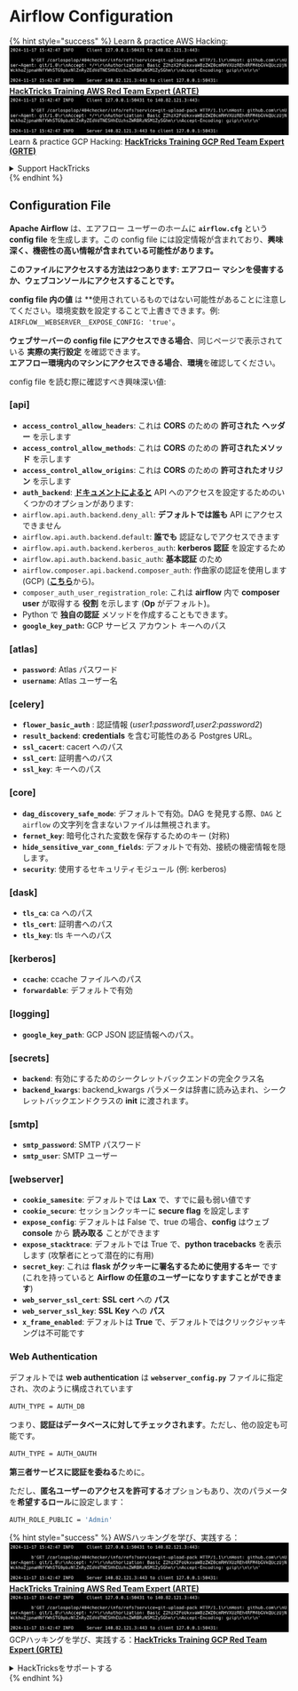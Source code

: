 # Airflow Configuration

{% hint style="success" %}
Learn & practice AWS Hacking:<img src="../../.gitbook/assets/image (1).png" alt="" data-size="line">[**HackTricks Training AWS Red Team Expert (ARTE)**](https://training.hacktricks.xyz/courses/arte)<img src="../../.gitbook/assets/image (1).png" alt="" data-size="line">\
Learn & practice GCP Hacking: <img src="../../.gitbook/assets/image (2).png" alt="" data-size="line">[**HackTricks Training GCP Red Team Expert (GRTE)**<img src="../../.gitbook/assets/image (2).png" alt="" data-size="line">](https://training.hacktricks.xyz/courses/grte)

<details>

<summary>Support HackTricks</summary>

* Check the [**subscription plans**](https://github.com/sponsors/carlospolop)!
* **Join the** 💬 [**Discord group**](https://discord.gg/hRep4RUj7f) or the [**telegram group**](https://t.me/peass) or **follow** us on **Twitter** 🐦 [**@hacktricks\_live**](https://twitter.com/hacktricks\_live)**.**
* **Share hacking tricks by submitting PRs to the** [**HackTricks**](https://github.com/carlospolop/hacktricks) and [**HackTricks Cloud**](https://github.com/carlospolop/hacktricks-cloud) github repos.

</details>
{% endhint %}

## Configuration File

**Apache Airflow** は、エアフロー ユーザーのホームに **`airflow.cfg`** という **config file** を生成します。この config file には設定情報が含まれており、**興味深く、機密性の高い情報が含まれている可能性があります。**

**このファイルにアクセスする方法は2つあります: エアフロー マシンを侵害するか、ウェブコンソールにアクセスすることです。**

**config file 内の値** は **使用されているものではない可能性があることに注意してください。環境変数を設定することで上書きできます。例: `AIRFLOW__WEBSERVER__EXPOSE_CONFIG: 'true'`。

**ウェブサーバーの config file にアクセスできる場合**、同じページで表示されている **実際の実行設定** を確認できます。\
**エアフロー環境内のマシンにアクセスできる場合**、**環境**を確認してください。

config file を読む際に確認すべき興味深い値:

### \[api]

* **`access_control_allow_headers`**: これは **CORS** のための **許可された** **ヘッダー** を示します
* **`access_control_allow_methods`**: これは **CORS** のための **許可されたメソッド** を示します
* **`access_control_allow_origins`**: これは **CORS** のための **許可されたオリジン** を示します
* **`auth_backend`**: [**ドキュメントによると**](https://airflow.apache.org/docs/apache-airflow/stable/security/api.html) API へのアクセスを設定するためのいくつかのオプションがあります:
* `airflow.api.auth.backend.deny_all`: **デフォルトでは誰も** API にアクセスできません
* `airflow.api.auth.backend.default`: **誰でも** 認証なしでアクセスできます
* `airflow.api.auth.backend.kerberos_auth`: **kerberos 認証** を設定するため
* `airflow.api.auth.backend.basic_auth`: **基本認証** のため
* `airflow.composer.api.backend.composer_auth`: 作曲家の認証を使用します (GCP) ([**こちら**](https://cloud.google.com/composer/docs/access-airflow-api)から)。
* `composer_auth_user_registration_role`: これは **airflow** 内で **composer user** が取得する **役割** を示します (**Op** がデフォルト)。
* Python で **独自の認証** メソッドを作成することもできます。
* **`google_key_path`:** GCP サービス アカウント キーへのパス

### **\[atlas]**

* **`password`**: Atlas パスワード
* **`username`**: Atlas ユーザー名

### \[celery]

* **`flower_basic_auth`** : 認証情報 (_user1:password1,user2:password2_)
* **`result_backend`**: **credentials** を含む可能性のある Postgres URL。
* **`ssl_cacert`**: cacert へのパス
* **`ssl_cert`**: 証明書へのパス
* **`ssl_key`**: キーへのパス

### \[core]

* **`dag_discovery_safe_mode`**: デフォルトで有効。DAG を発見する際、`DAG` と `airflow` の文字列を含まないファイルは無視されます。
* **`fernet_key`**: 暗号化された変数を保存するためのキー (対称)
* **`hide_sensitive_var_conn_fields`**: デフォルトで有効、接続の機密情報を隠します。
* **`security`**: 使用するセキュリティモジュール (例: kerberos)

### \[dask]

* **`tls_ca`**: ca へのパス
* **`tls_cert`**: 証明書へのパス
* **`tls_key`**: tls キーへのパス

### \[kerberos]

* **`ccache`**: ccache ファイルへのパス
* **`forwardable`**: デフォルトで有効

### \[logging]

* **`google_key_path`**: GCP JSON 認証情報へのパス。

### \[secrets]

* **`backend`**: 有効にするためのシークレットバックエンドの完全クラス名
* **`backend_kwargs`**: backend\_kwargs パラメータは辞書に読み込まれ、シークレットバックエンドクラスの **init** に渡されます。

### \[smtp]

* **`smtp_password`**: SMTP パスワード
* **`smtp_user`**: SMTP ユーザー

### \[webserver]

* **`cookie_samesite`**: デフォルトでは **Lax** で、すでに最も弱い値です
* **`cookie_secure`**: セッションクッキーに **secure flag** を設定します
* **`expose_config`**: デフォルトは False で、true の場合、**config** はウェブ **console** から **読み取る** ことができます
* **`expose_stacktrace`**: デフォルトでは True で、**python tracebacks** を表示します (攻撃者にとって潜在的に有用)
* **`secret_key`**: これは **flask がクッキーに署名するために使用するキー** です (これを持っていると **Airflow の任意のユーザーになりすますことができます**)
* **`web_server_ssl_cert`**: **SSL** **cert** への **パス**
* **`web_server_ssl_key`**: **SSL** **Key** への **パス**
* **`x_frame_enabled`**: デフォルトは **True** で、デフォルトではクリックジャッキングは不可能です

### Web Authentication

デフォルトでは **web authentication** は **`webserver_config.py`** ファイルに指定され、次のように構成されています
```bash
AUTH_TYPE = AUTH_DB
```
つまり、**認証はデータベースに対してチェックされます**。ただし、他の設定も可能です。
```bash
AUTH_TYPE = AUTH_OAUTH
```
**第三者サービスに認証を委ねる**ために。

ただし、**匿名ユーザーのアクセスを許可する**オプションもあり、次のパラメータを**希望するロール**に設定します：
```bash
AUTH_ROLE_PUBLIC = 'Admin'
```
{% hint style="success" %}
AWSハッキングを学び、実践する：<img src="../../.gitbook/assets/image (1).png" alt="" data-size="line">[**HackTricks Training AWS Red Team Expert (ARTE)**](https://training.hacktricks.xyz/courses/arte)<img src="../../.gitbook/assets/image (1).png" alt="" data-size="line">\
GCPハッキングを学び、実践する：<img src="../../.gitbook/assets/image (2).png" alt="" data-size="line">[**HackTricks Training GCP Red Team Expert (GRTE)**<img src="../../.gitbook/assets/image (2).png" alt="" data-size="line">](https://training.hacktricks.xyz/courses/grte)

<details>

<summary>HackTricksをサポートする</summary>

* [**サブスクリプションプラン**](https://github.com/sponsors/carlospolop)を確認してください！
* **💬 [**Discordグループ**](https://discord.gg/hRep4RUj7f)または[**Telegramグループ**](https://t.me/peass)に参加するか、**Twitter** 🐦 [**@hacktricks\_live**](https://twitter.com/hacktricks\_live)**をフォローしてください。**
* **ハッキングのトリックを共有するには、[**HackTricks**](https://github.com/carlospolop/hacktricks)および[**HackTricks Cloud**](https://github.com/carlospolop/hacktricks-cloud)のGitHubリポジトリにPRを提出してください。**

</details>
{% endhint %}
